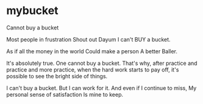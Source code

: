 # mybucket
Cannot buy a bucket

Most people in frustration
Shout out
Dayum
I can't BUY a bucket.

As if all the money in the world
Could make a person
A better
Baller.

It's absolutely true.
One cannot buy a bucket.
That's why, after practice
and practice
and more practice,
when the hard work starts to pay off,
it's possible to see the bright side of things.

I can't buy a bucket.
But I can work for it.
And even if I continue to miss,
My personal sense of satisfaction
Is mine to keep.
